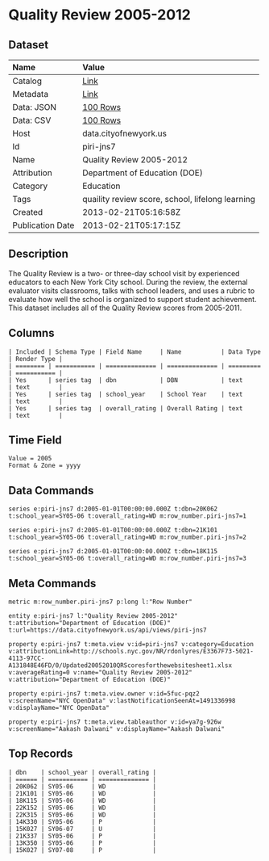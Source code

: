 # Quality Review 2005-2012

## Dataset

| Name | Value |
| :--- | :---- |
| Catalog | [Link](https://catalog.data.gov/dataset/quality-review-2005-2012-0bdea) |
| Metadata | [Link](https://data.cityofnewyork.us/api/views/piri-jns7) |
| Data: JSON | [100 Rows](https://data.cityofnewyork.us/api/views/piri-jns7/rows.json?max_rows=100) |
| Data: CSV | [100 Rows](https://data.cityofnewyork.us/api/views/piri-jns7/rows.csv?max_rows=100) |
| Host | data.cityofnewyork.us |
| Id | piri-jns7 |
| Name | Quality Review 2005-2012 |
| Attribution | Department of Education (DOE) |
| Category | Education |
| Tags | quaility review score, school, lifelong learning |
| Created | 2013-02-21T05:16:58Z |
| Publication Date | 2013-02-21T05:17:15Z |

## Description

The Quality Review is a two- or three-day school visit by experienced educators to each New York City school. During the review, the external evaluator visits classrooms, talks with school leaders, and uses a rubric to evaluate how well the school is organized to support student achievement. This dataset includes all of the Quality Review scores from 2005-2011.

## Columns

```ls
| Included | Schema Type | Field Name     | Name           | Data Type | Render Type |
| ======== | =========== | ============== | ============== | ========= | =========== |
| Yes      | series tag  | dbn            | DBN            | text      | text        |
| Yes      | series tag  | school_year    | School Year    | text      | text        |
| Yes      | series tag  | overall_rating | Overall Rating | text      | text        |
```

## Time Field

```ls
Value = 2005
Format & Zone = yyyy
```

## Data Commands

```ls
series e:piri-jns7 d:2005-01-01T00:00:00.000Z t:dbn=20K062 t:school_year=SY05-06 t:overall_rating=WD m:row_number.piri-jns7=1

series e:piri-jns7 d:2005-01-01T00:00:00.000Z t:dbn=21K101 t:school_year=SY05-06 t:overall_rating=WD m:row_number.piri-jns7=2

series e:piri-jns7 d:2005-01-01T00:00:00.000Z t:dbn=18K115 t:school_year=SY05-06 t:overall_rating=WD m:row_number.piri-jns7=3
```

## Meta Commands

```ls
metric m:row_number.piri-jns7 p:long l:"Row Number"

entity e:piri-jns7 l:"Quality Review 2005-2012" t:attribution="Department of Education (DOE)" t:url=https://data.cityofnewyork.us/api/views/piri-jns7

property e:piri-jns7 t:meta.view v:id=piri-jns7 v:category=Education v:attributionLink=http://schools.nyc.gov/NR/rdonlyres/E3367F73-5021-4113-97CC-A131848E46FD/0/Updated20052010QRScoresforthewebsitesheet1.xlsx v:averageRating=0 v:name="Quality Review 2005-2012" v:attribution="Department of Education (DOE)"

property e:piri-jns7 t:meta.view.owner v:id=5fuc-pqz2 v:screenName="NYC OpenData" v:lastNotificationSeenAt=1491336998 v:displayName="NYC OpenData"

property e:piri-jns7 t:meta.view.tableauthor v:id=ya7g-926w v:screenName="Aakash Dalwani" v:displayName="Aakash Dalwani"
```

## Top Records

```ls
| dbn    | school_year | overall_rating | 
| ====== | =========== | ============== | 
| 20K062 | SY05-06     | WD             | 
| 21K101 | SY05-06     | WD             | 
| 18K115 | SY05-06     | WD             | 
| 22K152 | SY05-06     | WD             | 
| 22K315 | SY05-06     | WD             | 
| 14K330 | SY05-06     | P              | 
| 15K027 | SY06-07     | U              | 
| 21K337 | SY05-06     | P              | 
| 13K350 | SY05-06     | P              | 
| 15K027 | SY07-08     | P              | 
```